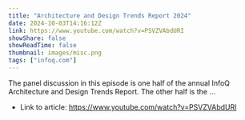```yaml
---
title: "Architecture and Design Trends Report 2024"
date: 2024-10-03T14:16:12Z
link: https://www.youtube.com/watch?v=PSVZVAbdURI
showShare: false
showReadTime: false
thumbnail: images/misc.png
tags: ["infoq.com"]
---
```

The panel discussion in this episode is one half of the annual InfoQ Architecture and Design Trends Report. The other half is the ...

- Link to article: https://www.youtube.com/watch?v=PSVZVAbdURI